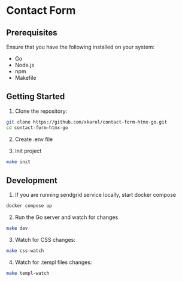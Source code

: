 # Contact Form

## Prerequisites

Ensure that you have the following installed on your system:

- Go
- Node.js
- npm
- Makefile

## Getting Started

1. Clone the repository:

```bash
git clone https://github.com/xkarol/contact-form-htmx-go.git
cd contact-form-htmx-go
```

2. Create .env file

3. Init project

```bash
make init
```

## Development

1. If you are running sendgrid service locally, start docker compose

```bash
docker compose up
```

2. Run the Go server and watch for changes

```bash
make dev
```

3. Watch for CSS changes:

```bash
make css-watch
```

4. Watch for .templ files changes:

```bash
make templ-watch
```
